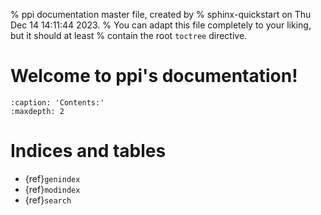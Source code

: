 % ppi documentation master file, created by
% sphinx-quickstart on Thu Dec 14 14:11:44 2023.
% You can adapt this file completely to your liking, but it should at least
% contain the root `toctree` directive.

# Welcome to ppi's documentation!

```{toctree}
:caption: 'Contents:'
:maxdepth: 2
```

# Indices and tables

- {ref}`genindex`
- {ref}`modindex`
- {ref}`search`

